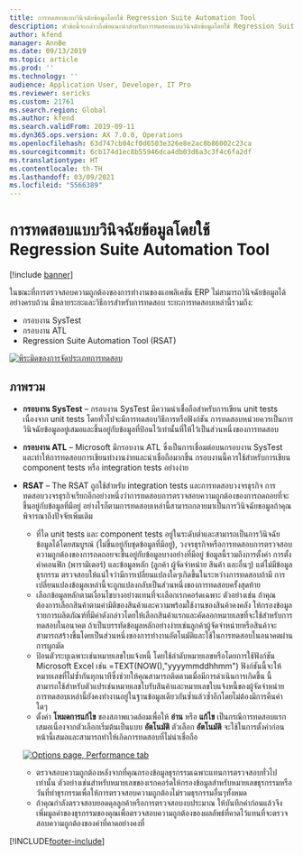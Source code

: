 ```yaml
---
title: การทดสอบแบบวินิจฉัยข้อมูลโดยใช้ Regression Suite Automation Tool
description: หัวข้อนี้จะกล่าวถึงข้อแนะนำสำหรับการทดสอบแบบวินิจฉัยข้อมูลโดยใช้ Regression Suite Automation Tool
author: kfend
manager: AnnBe
ms.date: 09/13/2019
ms.topic: article
ms.prod: ''
ms.technology: ''
audience: Application User, Developer, IT Pro
ms.reviewer: sericks
ms.custom: 21761
ms.search.region: Global
ms.author: kfend
ms.search.validFrom: 2019-09-11
ms.dyn365.ops.version: AX 7.0.0, Operations
ms.openlocfilehash: 63d747cb04cf0d6503e326e8e2ac8b86002c23ca
ms.sourcegitcommit: 6cb174d1ec8b55946dca4db03d6a3c3f4c6fa2df
ms.translationtype: HT
ms.contentlocale: th-TH
ms.lasthandoff: 03/09/2021
ms.locfileid: "5566389"
---
```

# <a name="data-agnostic-testing-using-the-regression-suite-automation-tool"></a>การทดสอบแบบวินิจฉัยข้อมูลโดยใช้ Regression Suite Automation Tool

[!include [banner](../includes/banner.md)]

ในขณะที่การตรวจสอบความถูกต้องของการทำงานของแอพลิเคชัน ERP ไม่สามารถวินิจฉัยข้อมูลได้อย่างครบถ้วน มีหลายระยะและวิธีการสำหรับการทดสอบ ระยะการทดสอบเหล่านี้รวมถึง:  

- กรอบงาน SysTest
- กรอบงาน ATL
- Regression Suite Automation Tool (RSAT)

[![พีระมิดของการจัดประเภทการทดสอบ](./media/rsat-data-agnostic-testing-01.PNG)](./media/rsat-data-agnostic-testing-01.PNG)

## <a name="overview"></a>ภาพรวม
-   **กรอบงาน SysTest** – กรอบงาน SysTest มีความน่าเชื่อถือสำหรับการเขียน unit tests เนื่องจาก unit tests โดยทั่วไปจะมีการทดสอบวิธีการหรือฟังก์ชัน การทดสอบหน่วยควรเป็นการวินิจฉัยข้อมูลอยู่เสมอและขึ้นอยู่กับข้อมูลที่ป้อนไว้เท่านั้นที่ให้ไว้เป็นส่วนหนึ่งของการทดสอบ
-   **กรอบงาน ATL** – Microsoft มีกรอบงาน ATL ซึ่งเป็นการเชื่อมต่อบนกรอบงาน SysTest และทำให้การทดสอบการเขียนทำงานง่ายและน่าเชื่อถือมากขึ้น กรอบงานนี้ควรใช้สำหรับการเขียน component tests หรือ integration tests อย่างง่าย
-   **RSAT** – The RSAT ถูกใช้สำหรับ integration tests และการทดสอบวงจรธุรกิจ การทดสอบวงจรธุรกิจเรียกอีกอย่างหนึ่งว่าการทดสอบการตรวจสอบความถูกต้องของการถดถอยที่จะขึ้นอยู่กับข้อมูลที่มีอยู่ อย่างไรก็ตามการทดสอบเหล่านี้สามารถกลายมาเป็นการวินิจฉัยขอมูลถ้าคุณพิจารณาถึงปัจจัยเพิ่มเติม 

    - ที่ใด unit tests และ component tests อยู่ในระดับต่ำและสามารถเป็นการวินิจฉัยข้อมูลได้โดยสมบูรณ์ (ไม่ขึ้นอยู่กับชุดข้อมูลที่มีอยู่), วงจรธุรกิจหรือการทดสอบการตรวจสอบความถูกต้องของการถดถอยจะขึ้นอยู่กับข้อมูลบางอย่างที่มีอยู่ ข้อมูลนี้รวมถึงการตั้งค่า การตั้งค่าคอนฟิก (พารามิเตอร์) และข้อมูลหลัก (ลูกค้า ผู้จัดจำหน่าย สินค้า และอื่นๆ) แต่ไม่มีข้อมูลธุรกรรม ตรวจสอบให้แน่ใจว่ามีการเปลี่ยนแปลงใดๆเกิดขึ้นในระหว่างการทดสอบถ้ามี การเปลี่ยนแปลงข้อมูลเหล่านี้จะถูกแปลงกลับเป็นส่วนหนึ่งของการทดสอบครั้งสุดท้าย
    - เลือกข้อมูลหลักตามเงื่อนไขบางอย่างแทนที่จะเลือกเรกคอร์ดเฉพาะ ตัวอย่างเช่น ถ้าคุณต้องการเลือกสินค้าตามค่ามิติของสินค้าและความพร้อมใช้งานของสินค้าคงคลัง ให้กรองข้อมูลรายการผลิตภัณฑ์ที่มีค่าดังกล่าวโดยให้เลือกสินค้าแรกและคัดลอกหมายเลขที่จะใช้สำหรับการทดสอบในอนาคต ถ้าเป็นบรรทัดข้อมูลหลักอย่างง่ายเช่นลูกค้าผู้จัดจำหน่ายหรือสินค้าจะสามารถสร้างขึ้นโดยเป็นส่วนหนึ่งของการทำงานอัตโนมัติและใช้ในการทดสอบในอนาคตผ่านการผูกมัด 
    - ป้อนตัวระบุเฉพาะเช่นหมายเลขใบแจ้งหนี้ โดยใช้ลำดับหมายเลขหรือโดยการใช้ฟังก์ชัน Microsoft Excel เช่น =TEXT(NOW(),"yyyymmddhhmm") ฟังก์ชันนี้จะให้หมายเลขที่ไม่ซ้ำกันทุกนาทีซึ่งช่วยให้คุณสามารถติดตามเมื่อมีการดำเนินการเกิดขึ้น นี้สามารถใช้สำหรับตัวแปรเช่นหมายเลขใบรับสินค้าและหมายเลขใบแจ้งหนี้ของผู้จัดจำหน่าย การทดสอบเหล่านี้ยังคงทำงานอยู่ในฐานข้อมูลเดียวกันซ้ำแล้วซ้ำอีกโดยไม่ต้องมีการคืนค่าใดๆ
    - ตั้งค่า **โหมดการแก้ไข** ของสภาพแวดล้อมเพื่อให้ **อ่าน** หรือ **แก้ไข** เป็นกรณีการทดสอบแรกเสมอเนื่องจากตัวเลือกเริ่มต้นเป็นแบบ **อัตโนมัติ**  ตัวเลือก **อัตโนมัติ** จะใช้ในการตั้งค่าก่อนหน้านี้เสมอและสามารถทำให้เกิดการทดสอบที่ไม่น่าเชื่อถือ 
 
    [![Options page, Performance tab](./media/rsat-data-agnostic-testing-02.PNG)](./media/rsat-data-agnostic-testing-02.PNG)
 
    - ตรวจสอบความถูกต้องหลังจากที่คุณกรองข้อมูลธุรกรรมเฉพาะแทนการตรวจสอบทั่วไปเท่านั้น ตัวอย่างเช่นสำหรับหมายเลขของเรกคอร์ดให้กรองข้อมูลสำหรับหมายเลขธุรกรรมหรือวันที่ทำธุรกรรมเพื่อให้การตรวจสอบความถูกต้องไม่รวมธุรกรรมอื่นๆทั้งหมด 
    - ถ้าคุณกำลังตรวจสอบยอดดุลลูกค้าหรือการตรวจสอบงบประมาณ ให้บันทึกค่าก่อนแล้วจึงเพิ่มมูลค่าของธุรกรรมของคุณเพื่อตรวจสอบความถูกต้องของผลลัพธ์ที่คาดไว้แทนที่จะตรวจสอบความถูกต้องของค่าที่คาดอย่างคงที่ 
 


[!INCLUDE[footer-include](../../../includes/footer-banner.md)]